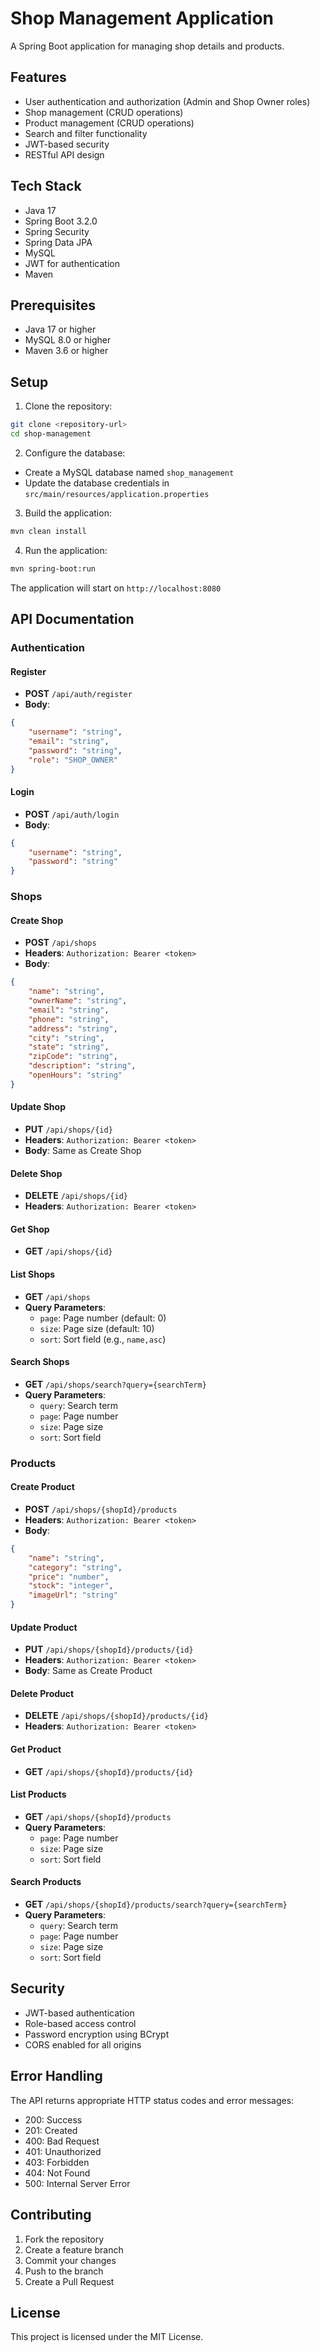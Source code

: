 # Shop Management Application

A Spring Boot application for managing shop details and products.

## Features

- User authentication and authorization (Admin and Shop Owner roles)
- Shop management (CRUD operations)
- Product management (CRUD operations)
- Search and filter functionality
- JWT-based security
- RESTful API design

## Tech Stack

- Java 17
- Spring Boot 3.2.0
- Spring Security
- Spring Data JPA
- MySQL
- JWT for authentication
- Maven

## Prerequisites

- Java 17 or higher
- MySQL 8.0 or higher
- Maven 3.6 or higher

## Setup

1. Clone the repository:
```bash
git clone <repository-url>
cd shop-management
```

2. Configure the database:
- Create a MySQL database named `shop_management`
- Update the database credentials in `src/main/resources/application.properties`

3. Build the application:
```bash
mvn clean install
```

4. Run the application:
```bash
mvn spring-boot:run
```

The application will start on `http://localhost:8080`

## API Documentation

### Authentication

#### Register
- **POST** `/api/auth/register`
- **Body**:
```json
{
    "username": "string",
    "email": "string",
    "password": "string",
    "role": "SHOP_OWNER"
}
```

#### Login
- **POST** `/api/auth/login`
- **Body**:
```json
{
    "username": "string",
    "password": "string"
}
```

### Shops

#### Create Shop
- **POST** `/api/shops`
- **Headers**: `Authorization: Bearer <token>`
- **Body**:
```json
{
    "name": "string",
    "ownerName": "string",
    "email": "string",
    "phone": "string",
    "address": "string",
    "city": "string",
    "state": "string",
    "zipCode": "string",
    "description": "string",
    "openHours": "string"
}
```

#### Update Shop
- **PUT** `/api/shops/{id}`
- **Headers**: `Authorization: Bearer <token>`
- **Body**: Same as Create Shop

#### Delete Shop
- **DELETE** `/api/shops/{id}`
- **Headers**: `Authorization: Bearer <token>`

#### Get Shop
- **GET** `/api/shops/{id}`

#### List Shops
- **GET** `/api/shops`
- **Query Parameters**:
  - `page`: Page number (default: 0)
  - `size`: Page size (default: 10)
  - `sort`: Sort field (e.g., `name,asc`)

#### Search Shops
- **GET** `/api/shops/search?query={searchTerm}`
- **Query Parameters**:
  - `query`: Search term
  - `page`: Page number
  - `size`: Page size
  - `sort`: Sort field

### Products

#### Create Product
- **POST** `/api/shops/{shopId}/products`
- **Headers**: `Authorization: Bearer <token>`
- **Body**:
```json
{
    "name": "string",
    "category": "string",
    "price": "number",
    "stock": "integer",
    "imageUrl": "string"
}
```

#### Update Product
- **PUT** `/api/shops/{shopId}/products/{id}`
- **Headers**: `Authorization: Bearer <token>`
- **Body**: Same as Create Product

#### Delete Product
- **DELETE** `/api/shops/{shopId}/products/{id}`
- **Headers**: `Authorization: Bearer <token>`

#### Get Product
- **GET** `/api/shops/{shopId}/products/{id}`

#### List Products
- **GET** `/api/shops/{shopId}/products`
- **Query Parameters**:
  - `page`: Page number
  - `size`: Page size
  - `sort`: Sort field

#### Search Products
- **GET** `/api/shops/{shopId}/products/search?query={searchTerm}`
- **Query Parameters**:
  - `query`: Search term
  - `page`: Page number
  - `size`: Page size
  - `sort`: Sort field

## Security

- JWT-based authentication
- Role-based access control
- Password encryption using BCrypt
- CORS enabled for all origins

## Error Handling

The API returns appropriate HTTP status codes and error messages:

- 200: Success
- 201: Created
- 400: Bad Request
- 401: Unauthorized
- 403: Forbidden
- 404: Not Found
- 500: Internal Server Error

## Contributing

1. Fork the repository
2. Create a feature branch
3. Commit your changes
4. Push to the branch
5. Create a Pull Request

## License

This project is licensed under the MIT License. 